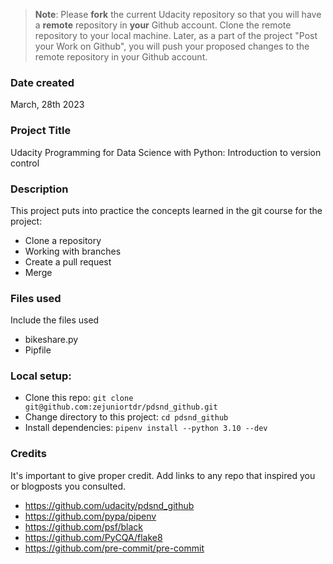 >**Note**: Please **fork** the current Udacity repository so that you will have a **remote** repository in **your** Github account. Clone the remote repository to your local machine. Later, as a part of the project "Post your Work on Github", you will push your proposed changes to the remote repository in your Github account.

### Date created
March, 28th 2023

### Project Title
Udacity Programming for Data Science with Python: Introduction to version control

### Description
This project puts into practice the concepts learned in the git course for the project:
- Clone a repository
- Working with branches
- Create a pull request
- Merge

### Files used
Include the files used
- bikeshare.py
- Pipfile

### Local setup:
- Clone this repo: `git clone git@github.com:zejuniortdr/pdsnd_github.git`
- Change directory to this project: `cd pdsnd_github`
- Install dependencies: `pipenv install --python 3.10 --dev`

### Credits
It's important to give proper credit. Add links to any repo that inspired you or blogposts you consulted.
- https://github.com/udacity/pdsnd_github
- https://github.com/pypa/pipenv
- https://github.com/psf/black
- https://github.com/PyCQA/flake8
- https://github.com/pre-commit/pre-commit
